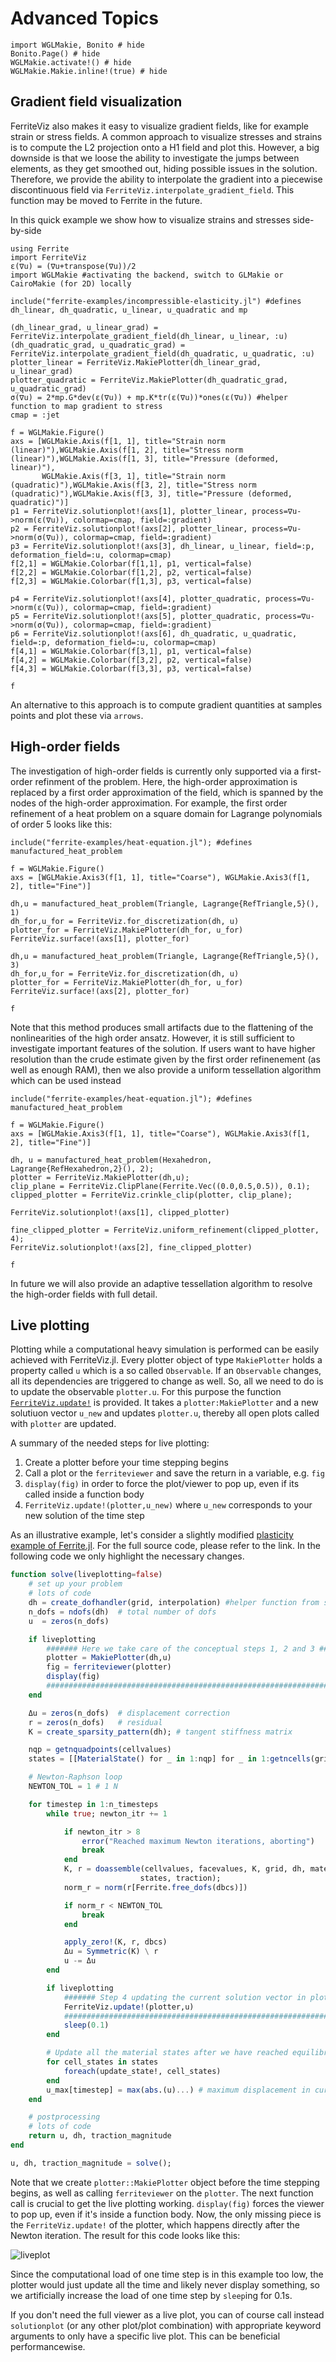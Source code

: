 # Advanced Topics

```@example 1
import WGLMakie, Bonito # hide
Bonito.Page() # hide
WGLMakie.activate!() # hide
WGLMakie.Makie.inline!(true) # hide
```

## Gradient field visualization

FerriteViz also makes it easy to visualize gradient fields, like for example strain or stress fields.
A common approach to visualize stresses and strains is to compute the L2 projection onto a H1 field and plot this.
However, a big downside is that we loose the ability to investigate the jumps between elements, as they get smoothed out, hiding possible issues in the solution.
Therefore, we provide the ability to interpolate the gradient into a piecewise discontinuous field via `FerriteViz.interpolate_gradient_field`.
This function may be moved to Ferrite in the future.

In this quick example we show how to visualize strains and stresses side-by-side
```@example 1
using Ferrite
import FerriteViz
ε(∇u) = (∇u+transpose(∇u))/2
import WGLMakie #activating the backend, switch to GLMakie or CairoMakie (for 2D) locally

include("ferrite-examples/incompressible-elasticity.jl") #defines dh_linear, dh_quadratic, u_linear, u_quadratic and mp

(dh_linear_grad, u_linear_grad) = FerriteViz.interpolate_gradient_field(dh_linear, u_linear, :u)
(dh_quadratic_grad, u_quadratic_grad) = FerriteViz.interpolate_gradient_field(dh_quadratic, u_quadratic, :u)
plotter_linear = FerriteViz.MakiePlotter(dh_linear_grad, u_linear_grad)
plotter_quadratic = FerriteViz.MakiePlotter(dh_quadratic_grad, u_quadratic_grad)
σ(∇u) = 2*mp.G*dev(ε(∇u)) + mp.K*tr(ε(∇u))*ones(ε(∇u)) #helper function to map gradient to stress
cmap = :jet

f = WGLMakie.Figure()
axs = [WGLMakie.Axis(f[1, 1], title="Strain norm (linear)"),WGLMakie.Axis(f[1, 2], title="Stress norm (linear)"),WGLMakie.Axis(f[1, 3], title="Pressure (deformed, linear)"),
       WGLMakie.Axis(f[3, 1], title="Strain norm (quadratic)"),WGLMakie.Axis(f[3, 2], title="Stress norm (quadratic)"),WGLMakie.Axis(f[3, 3], title="Pressure (deformed, quadratic)")]
p1 = FerriteViz.solutionplot!(axs[1], plotter_linear, process=∇u->norm(ε(∇u)), colormap=cmap, field=:gradient)
p2 = FerriteViz.solutionplot!(axs[2], plotter_linear, process=∇u->norm(σ(∇u)), colormap=cmap, field=:gradient)
p3 = FerriteViz.solutionplot!(axs[3], dh_linear, u_linear, field=:p, deformation_field=:u, colormap=cmap)
f[2,1] = WGLMakie.Colorbar(f[1,1], p1, vertical=false)
f[2,2] = WGLMakie.Colorbar(f[1,2], p2, vertical=false)
f[2,3] = WGLMakie.Colorbar(f[1,3], p3, vertical=false)

p4 = FerriteViz.solutionplot!(axs[4], plotter_quadratic, process=∇u->norm(ε(∇u)), colormap=cmap, field=:gradient)
p5 = FerriteViz.solutionplot!(axs[5], plotter_quadratic, process=∇u->norm(σ(∇u)), colormap=cmap, field=:gradient)
p6 = FerriteViz.solutionplot!(axs[6], dh_quadratic, u_quadratic, field=:p, deformation_field=:u, colormap=cmap)
f[4,1] = WGLMakie.Colorbar(f[3,1], p1, vertical=false)
f[4,2] = WGLMakie.Colorbar(f[3,2], p2, vertical=false)
f[4,3] = WGLMakie.Colorbar(f[3,3], p3, vertical=false)

f
```

An alternative to this approach is to compute gradient quantities at samples points and plot these via `arrows`.

## High-order fields

The investigation of high-order fields is currently only supported via a first-order refinment of the problem.
Here, the high-order approximation is replaced by a first order approximation of the field, which is
spanned by the nodes of the high-order approximation. For example, the first order refinement of a
heat problem on a square domain for Lagrange polynomials of order 5 looks like this:
```@example 1
include("ferrite-examples/heat-equation.jl"); #defines manufactured_heat_problem

f = WGLMakie.Figure()
axs = [WGLMakie.Axis3(f[1, 1], title="Coarse"), WGLMakie.Axis3(f[1, 2], title="Fine")]

dh,u = manufactured_heat_problem(Triangle, Lagrange{RefTriangle,5}(), 1)
dh_for,u_for = FerriteViz.for_discretization(dh, u)
plotter_for = FerriteViz.MakiePlotter(dh_for, u_for)
FerriteViz.surface!(axs[1], plotter_for)

dh,u = manufactured_heat_problem(Triangle, Lagrange{RefTriangle,5}(), 3)
dh_for,u_for = FerriteViz.for_discretization(dh, u)
plotter_for = FerriteViz.MakiePlotter(dh_for, u_for)
FerriteViz.surface!(axs[2], plotter_for)

f
```
Note that this method produces small artifacts due to the flattening of the nonlinearities of the high order ansatz.
However, it is still sufficient to investigate important features of the solution.
If users want to have higher resolution than the crude estimate given by the first order refinenement (as well as enough RAM), then we also provide a uniform tessellation algorithm which can be used instead
```@example 1
include("ferrite-examples/heat-equation.jl"); #defines manufactured_heat_problem

f = WGLMakie.Figure()
axs = [WGLMakie.Axis3(f[1, 1], title="Coarse"), WGLMakie.Axis3(f[1, 2], title="Fine")]

dh, u = manufactured_heat_problem(Hexahedron, Lagrange{RefHexahedron,2}(), 2);
plotter = FerriteViz.MakiePlotter(dh,u);
clip_plane = FerriteViz.ClipPlane(Ferrite.Vec((0.0,0.5,0.5)), 0.1);
clipped_plotter = FerriteViz.crinkle_clip(plotter, clip_plane);

FerriteViz.solutionplot!(axs[1], clipped_plotter)

fine_clipped_plotter = FerriteViz.uniform_refinement(clipped_plotter, 4);
FerriteViz.solutionplot!(axs[2], fine_clipped_plotter)

f
```

In future we will also provide an adaptive tessellation algorithm to resolve the high-order fields with full detail.

## Live plotting

Plotting while a computational heavy simulation is performed can be easily achieved with FerriteViz.jl.
Every plotter object of type `MakiePlotter` holds a property called `u` which is a so called `Observable`.
If an `Observable` changes, all its dependencies are triggered to change as well. So, all we need to do is to update
the observable `plotter.u`.
For this purpose the function [`FerriteViz.update!`](@ref) is provided. It takes a `plotter:MakiePlotter`
and a new solutiuon vector `u_new` and updates `plotter.u`, thereby all open plots called with `plotter` are updated.

A summary of the needed steps for live plotting:
1. Create a plotter before your time stepping begins
2. Call a plot or the `ferriteviewer` and save the return in a variable, e.g. `fig`
3. `display(fig)` in order to force the plot/viewer to pop up, even if its called inside a function body
4. `FerriteViz.update!(plotter,u_new)` where `u_new` corresponds to your new solution of the time step

As an illustrative example, let's consider a slightly modified [plasticity example of Ferrite.jl](https://github.com/Ferrite-FEM/FerriteViz.jl/blob/master/docs/src/ferrite-examples/plasticity-live.jl).
For the full source code, please refer to the link. In the following code we only highlight the necessary changes.

```julia
function solve(liveplotting=false)
    # set up your problem
    # lots of code
    dh = create_dofhandler(grid, interpolation) #helper function from script file
    n_dofs = ndofs(dh)  # total number of dofs
    u  = zeros(n_dofs)

    if liveplotting
        ####### Here we take care of the conceptual steps 1, 2 and 3 #######
        plotter = MakiePlotter(dh,u)
        fig = ferriteviewer(plotter)
        display(fig)
        ####################################################################
    end

    Δu = zeros(n_dofs)  # displacement correction
    r = zeros(n_dofs)   # residual
    K = create_sparsity_pattern(dh); # tangent stiffness matrix

    nqp = getnquadpoints(cellvalues)
    states = [[MaterialState() for _ in 1:nqp] for _ in 1:getncells(grid)]

    # Newton-Raphson loop
    NEWTON_TOL = 1 # 1 N

    for timestep in 1:n_timesteps
        while true; newton_itr += 1

            if newton_itr > 8
                error("Reached maximum Newton iterations, aborting")
                break
            end
            K, r = doassemble(cellvalues, facevalues, K, grid, dh, material, u,
                             states, traction);
            norm_r = norm(r[Ferrite.free_dofs(dbcs)])

            if norm_r < NEWTON_TOL
                break
            end

            apply_zero!(K, r, dbcs)
            Δu = Symmetric(K) \ r
            u -= Δu
        end

        if liveplotting
            ####### Step 4 updating the current solution vector in plotter #######
            FerriteViz.update!(plotter,u)
            ######################################################################
            sleep(0.1)
        end

        # Update all the material states after we have reached equilibrium
        for cell_states in states
            foreach(update_state!, cell_states)
        end
        u_max[timestep] = max(abs.(u)...) # maximum displacement in current timestep
    end

    # postprocessing
    # lots of code
    return u, dh, traction_magnitude
end

u, dh, traction_magnitude = solve();
```

Note that we create `plotter::MakiePlotter` object before the time stepping begins, as well as calling `ferriteviewer` on the `plotter`.
The next function call is crucial to get the live plotting working. `display(fig)` forces the viewer to pop up, even if it's inside a function body.
Now, the only missing piece is the `FerriteViz.update!` of the plotter, which happens directly after the Newton iteration. The result for this code looks like this:

![liveplot](https://github.com/Ferrite-FEM/FerriteViz.jl/blob/master/docs/src/assets/liveplotting.gif?raw=true)

Since the computational load of one time step is in this example too low, the plotter would just update all the time and likely never display something, so we artificially increase the load of one time step by
`sleep`ing for 0.1s.

If you don't need the full viewer as a live plot, you can of course call instead `solutionplot` (or any other plot/plot combination) with appropriate keyword arguments to only have a specific live plot.
This can be beneficial performancewise.
